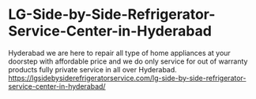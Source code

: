 # LG-Side-by-Side-Refrigerator-Service-Center-in-Hyderabad
 Hyderabad we are here to repair all type of home appliances at your doorstep with affordable price and we do only service for out of warranty products fully private service in all over Hyderabad.  https://lgsidebysiderefrigeratorservice.com/lg-side-by-side-refrigerator-service-center-in-hyderabad/
